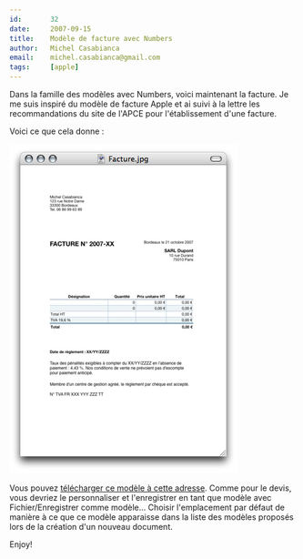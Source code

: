 ```yaml
---
id:       32
date:     2007-09-15
title:    Modèle de facture avec Numbers
author:   Michel Casabianca
email:    michel.casabianca@gmail.com
tags:     [apple]
---
```


Dans la famille des modèles avec Numbers, voici maintenant la facture. Je me suis inspiré du modèle de facture Apple et ai suivi à la lettre les recommandations du site de l'APCE pour l'établissement d'une facture.

<!--more-->

Voici ce que cela donne :

![](facture.png)

Vous pouvez [télécharger ce modèle à cette adresse](http://www.sweetohm.net/arc/Facture.zip). Comme pour le devis, vous devriez le personnaliser et l'enregistrer en tant que modèle avec Fichier/Enregistrer comme modèle... Choisir l'emplacement par défaut de manière à ce que ce modèle apparaisse dans la liste des modèles proposés lors de la création d'un nouveau document.

Enjoy!
